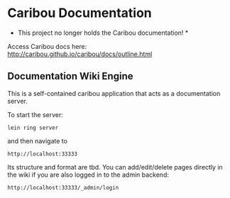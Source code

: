 # Caribou Documentation

* This project no longer holds the Caribou documentation! *

Access Caribou docs here: http://caribou.github.io/caribou/docs/outline.html

## Documentation Wiki Engine

This is a self-contained caribou application that acts as a documentation server.

To start the server:

    lein ring server

and then navigate to

    http://localhost:33333

Its structure and format are tbd.  You can add/edit/delete pages directly in the wiki if you are also logged in to the admin backend:

    http://localhost:33333/_admin/login

 

